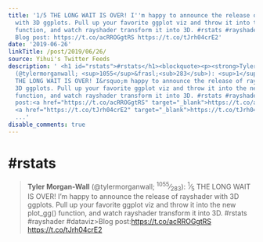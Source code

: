 ```yaml
---
title: '1/5 THE LONG WAIT IS OVER! I''m happy to announce the release of rayshader
  with 3D ggplots. Pull up your favorite ggplot viz and throw it into the new plot_gg()
  function, and watch rayshader transform it into 3D. #rstats #rayshader #dataviz
  Blog post: https://t.co/acRROGgtRS https://t.co/tJrh04crE2'
date: '2019-06-26'
linkTitle: /post/2019/06/26/
source: Yihui's Twitter Feeds
description: ' <h1 id="rstats">#rstats</h1><blockquote><p><strong>Tyler Morgan-Wall</strong>
  (@tylermorganwall; <sup>1055</sup>&frasl;<sub>283</sub>): <sup>1</sup>&frasl;<sub>5</sub>
  THE LONG WAIT IS OVER! I&rsquo;m happy to announce the release of rayshader with
  3D ggplots. Pull up your favorite ggplot viz and throw it into the new plot_gg()
  function, and watch rayshader transform it into 3D. #rstats #rayshader #dataviz&gt;Blog
  post:<a href="https://t.co/acRROGgtRS" target="_blank">https://t.co/acRROGgtRS</a>
  <a href="https://t.co/tJrh04crE2" target="_blank">https://t.co/tJrh04crE2</a> <a
  ...'
disable_comments: true
---
```

 <h1 id="rstats">#rstats</h1><blockquote><p><strong>Tyler Morgan-Wall</strong> (@tylermorganwall; <sup>1055</sup>&frasl;<sub>283</sub>): <sup>1</sup>&frasl;<sub>5</sub> THE LONG WAIT IS OVER! I&rsquo;m happy to announce the release of rayshader with 3D ggplots. Pull up your favorite ggplot viz and throw it into the new plot_gg() function, and watch rayshader transform it into 3D. #rstats #rayshader #dataviz&gt;Blog post:<a href="https://t.co/acRROGgtRS" target="_blank">https://t.co/acRROGgtRS</a> <a href="https://t.co/tJrh04crE2" target="_blank">https://t.co/tJrh04crE2</a> <a ...